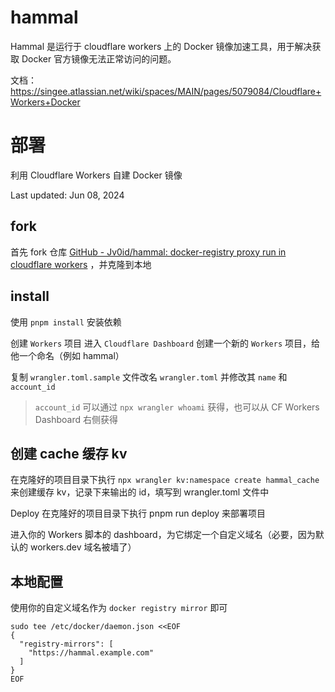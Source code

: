 # hammal

Hammal 是运行于 cloudflare workers 上的 Docker 镜像加速工具，用于解决获取 Docker 官方镜像无法正常访问的问题。

文档： https://singee.atlassian.net/wiki/spaces/MAIN/pages/5079084/Cloudflare+Workers+Docker 

# 部署

利用 Cloudflare Workers 自建 Docker 镜像


Last updated: Jun 08, 2024

## fork

首先 fork 仓库 [GitHub - Jv0id/hammal: docker-registry proxy run in cloudflare workers](https://github.com/Jv0id/hammal) ，并克隆到本地

## install

使用 `pnpm install` 安装依赖

创建 `Workers` 项目
进入 `Cloudflare Dashboard` 创建一个新的 `Workers` 项目，给他一个命名（例如 hammal）

复制 `wrangler.toml.sample` 文件改名 `wrangler.toml` 并修改其 `name` 和 `account_id`

 > `account_id` 可以通过 `npx wrangler whoami` 获得，也可以从 CF Workers Dashboard 右侧获得

## 创建 cache 缓存 kv

在克隆好的项目目录下执行 `npx wrangler kv:namespace create hammal_cache` 来创建缓存 kv，记录下来输出的 id，填写到 wrangler.toml 文件中

Deploy
在克隆好的项目目录下执行 pnpm run deploy 来部署项目

进入你的 Workers 脚本的 dashboard，为它绑定一个自定义域名（必要，因为默认的 workers.dev 域名被墙了）

## 本地配置
使用你的自定义域名作为 `docker registry mirror` 即可


```
sudo tee /etc/docker/daemon.json <<EOF
{
  "registry-mirrors": [
    "https://hammal.example.com"
  ]
}
EOF
```
